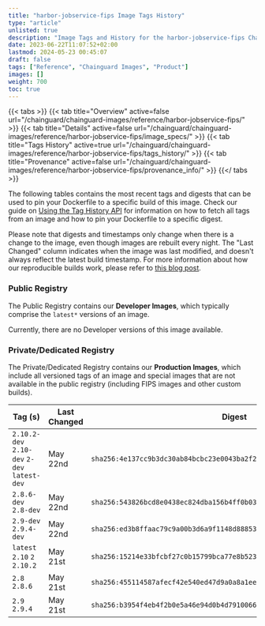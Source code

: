 ```yaml
---
title: "harbor-jobservice-fips Image Tags History"
type: "article"
unlisted: true
description: "Image Tags and History for the harbor-jobservice-fips Chainguard Image"
date: 2023-06-22T11:07:52+02:00
lastmod: 2024-05-23 00:45:07
draft: false
tags: ["Reference", "Chainguard Images", "Product"]
images: []
weight: 700
toc: true
---
```


{{< tabs >}}
{{< tab title="Overview" active=false url="/chainguard/chainguard-images/reference/harbor-jobservice-fips/" >}}
{{< tab title="Details" active=false url="/chainguard/chainguard-images/reference/harbor-jobservice-fips/image_specs/" >}}
{{< tab title="Tags History" active=true url="/chainguard/chainguard-images/reference/harbor-jobservice-fips/tags_history/" >}}
{{< tab title="Provenance" active=false url="/chainguard/chainguard-images/reference/harbor-jobservice-fips/provenance_info/" >}}
{{</ tabs >}}

The following tables contains the most recent tags and digests that can be used to pin your Dockerfile to a specific build of this image. Check our guide on [Using the Tag History API](/chainguard/chainguard-images/using-the-tag-history-api/) for information on how to fetch all tags from an image and how to pin your Dockerfile to a specific digest.

Please note that digests and timestamps only change when there is a change to the image, even though images are rebuilt every night. The "Last Changed" column indicates when the image was last modified, and doesn't always reflect the latest build timestamp. For more information about how our reproducible builds work, please refer to [this blog post](https://www.chainguard.dev/unchained/reproducing-chainguards-reproducible-image-builds).

### Public Registry
The Public Registry contains our **Developer Images**, which typically comprise the `latest*` versions of an image.

Currently, there are no Developer versions of this image available.

### Private/Dedicated Registry
The Private/Dedicated Registry contains our **Production Images**, which include all versioned tags of an image and special images that are not available in the public registry (including FIPS images and other custom builds).

| Tag (s)                                       | Last Changed | Digest                                                                    |
|-----------------------------------------------|--------------|---------------------------------------------------------------------------|
|  `2.10.2-dev` `2.10-dev` `2-dev` `latest-dev` | May 22nd     | `sha256:4e137cc9b3dc30ab84bcbc23e0043ba2f24e7981ab2659f1d01a127f6c7edd26` |
|  `2.8.6-dev` `2.8-dev`                        | May 22nd     | `sha256:543826bcd8e0438ec824dba156b4ff0b03aff3934fee46fea89fd42ef8a5874b` |
|  `2.9-dev` `2.9.4-dev`                        | May 22nd     | `sha256:ed3b8ffaac79c9a00b3d6a9f1148d8885385ac1efb879c017ce3da08ada29ec9` |
|  `latest` `2.10` `2` `2.10.2`                 | May 21st     | `sha256:15214e33bfcbf27c0b15799bca77e8b523311420fa45de041228c3e09c5a1821` |
|  `2.8` `2.8.6`                                | May 21st     | `sha256:455114587afecf42e540ed47d9a0a8a1ee6d893ff4ee1e44828bdcda660811ad` |
|  `2.9` `2.9.4`                                | May 21st     | `sha256:b3954f4eb4f2b0e5a46e94d0b4d79100661a52a7dd259792d61444203d97789a` |

